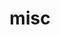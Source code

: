 ---
layout: page
title: misc
nav: true
nav_order: 5
dropdown: true
children: 
    - title: service
      permalink: /service
    - title: divider
    - title: teaching
      permalink: /teaching
    - title: divider
    - title: contact
      permalink: /contact
---